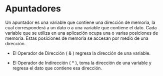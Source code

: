 # Apuntadores

Un apuntador es una variable que contiene una dirección de memoria, la cual corresponderá a un dato o a una variable que contiene el dato.
Cada variable que se utiliza en una aplicación ocupa una o varias posiciones de memoria. Estas posiciones de memoria se accesan por medio de una dirección.

- El Operador de Dirección ( & ) regresa la
dirección de una variable.

- El Operador de Indirección ( * ), toma la
dirección de una variable y regresa el dato
que contiene esa dirección.
